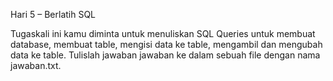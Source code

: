 Hari 5 – Berlatih SQL

Tugaskali ini kamu diminta untuk menuliskan SQL Queries untuk membuat database, membuat table, mengisi data ke table, mengambil dan mengubah data ke table. Tulislah jawaban jawaban ke dalam sebuah file dengan nama jawaban.txt.
